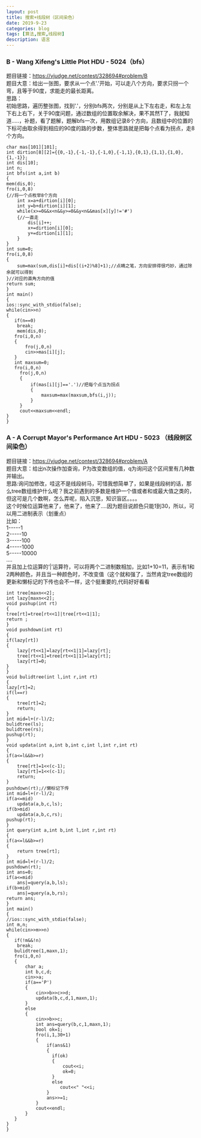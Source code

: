 ```yaml
---
layout: post
title: 搜索+线段树（区间染色）
date: 2019-9-23
categories: blog
tags: [算法,搜索,线段树]
description: 语言
---
```

### B - Wang Xifeng's Little Plot HDU - 5024（bfs）
题目链接：<https://vjudge.net/contest/328694#problem/B><br/>
题目大意：给出一张图，要求从一个点'.'开始，可以走八个方向，要求只拐一个弯，且等于90度，求能走的最长距离。<br/>
思路：<br/>
初始思路，遍历整张图，找到'.'，分别bfs两次，分别是从上下左右走，和左上左下右上右下，关于90度问题，通过数组的位置取余解决，果不其然T了，我就知道.....，补题，看了题解，题解bfs一次，用数组记录8个方向，且数组中的位置的下标可由取余得到相应的90度的路的步数，整体思路就是把每个点看为拐点，走8个方向。<br/>


    char mas[101][101];
    int dirtion[8][2]={{0,-1},{-1,-1},{-1,0},{-1,1},{0,1},{1,1},{1,0},{1,-1}};
    int dis[10];
    int n;
    int bfs(int a,int b)
    {
    mem(dis,0);
    fro(i,0,8)
    {//将一个点枚举8个方向
        int x=a+dirtion[i][0];
        int y=b+dirtion[i][1];
        while(x>=0&&x<n&&y>=0&&y<n&&mas[x][y]!='#')
        {//一直走
            dis[i]++;
            x+=dirtion[i][0];
            y+=dirtion[i][1];
        }
    }
    int sum=0;
    fro(i,0,8)
    {
        sum=max(sum,dis[i]+dis[(i+2)%8]+1);//点睛之笔，方向安排得很巧妙，通过除余就可以得到
    }//对应的直角方向的值
    return sum;
    }
    int main()
    {
    ios::sync_with_stdio(false);
    while(cin>>n)
    {
       if(n==0)
        break;
        mem(dis,0);
       fro(i,0,n)
       {
           fro(j,0,n)
           cin>>mas[i][j];
       }
       int maxsum=0;
       fro(i,0,n)
         fro(j,0,n)
         {
             if(mas[i][j]=='.')//把每个点当为拐点
             {
                 maxsum=max(maxsum,bfs(i,j));
             }
         }
         cout<<maxsum<<endl;
    }
    }


### A - A Corrupt Mayor's Performance Art HDU - 5023 （线段树区间染色）
题目链接：<https://vjudge.net/contest/328694#problem/A><br/>
题目大意：给出n次操作加查询，P为改变数组的值，q为询问这个区间里有几种数并输出。<br/>
思路:询问加修改，哇这不是线段树马，可惜我想简单了，如果是线段树的话，那么tree数组维护什么呢？我之前遇到的多数是维护一个值或者和或最大值之类的，但这可是几个数啊，怎么弄呢，陷入沉思，知识盲区。。。。<br/>
这个时候位运算他来了，他来了，他来了....因为题目说颜色只能1到30，所以，可以用二进制表示（划重点）<br/>
比如：<br/>
1-----1<br/>
2-----10<br/>
3-----100<br/>
4-----1000<br/>
5-----10000<br/>
....<br/>
并且加上位运算的‘|’运算符，可以将两个二进制数相加，比如1+10=11，表示有1和2两种颜色，并且当一种颜色时，不改变值（这个就和强了，当然肯定tree数组的更新和懒标记的下传也会不一样，这个挺重要的,代码好好看看

    int tree[maxn<<2];
    int lazy[maxn<<2];
    void pushup(int rt)
    {
    tree[rt]=tree[rt<<1]|tree[rt<<1|1];
    return ;
    }
    void pushdown(int rt)
    {
    if(lazy[rt])
    {
        lazy[rt<<1]=lazy[rt<<1|1]=lazy[rt];
        tree[rt<<1]=tree[rt<<1|1]=lazy[rt];
        lazy[rt]=0;
    }
    }
    void bulidtree(int l,int r,int rt)
    {
    lazy[rt]=2;
    if(l==r)
    {
        tree[rt]=2;
        return;
    }
    int mid=l+(r-l)/2;
    bulidtree(ls);
    bulidtree(rs);
    pushup(rt);
    }
    void updata(int a,int b,int c,int l,int r,int rt)
    {
    if(a<=l&&b>=r)
    {
        tree[rt]=1<<(c-1);
        lazy[rt]=1<<(c-1);
        return;
    }
    pushdown(rt);//懒标记下传
    int mid=l+(r-l)/2;
    if(a<=mid)
        updata(a,b,c,ls);
    if(b>mid)
        updata(a,b,c,rs);
    pushup(rt);
    }
    int query(int a,int b,int l,int r,int rt)
    {
    if(a<=l&&b>=r)
    {
        return tree[rt];
    }
    int mid=l+(r-l)/2;
    pushdown(rt);
    int ans=0;
    if(a<=mid)
        ans|=query(a,b,ls);
    if(b>mid)
        ans|=query(a,b,rs);
    return ans;
    }
    int main()
    {
    //ios::sync_with_stdio(false);
    int m,n;
    while(cin>>m>>n)
    {
       if(!m&&!n)
        break;
       bulidtree(1,maxn,1);
       fro(i,0,n)
       {
           char a;
           int b,c,d;
           cin>>a;
           if(a=='P')
           {
               cin>>b>>c>>d;
               updata(b,c,d,1,maxn,1);
           }
           else
           {
               cin>>b>>c;
               int ans=query(b,c,1,maxn,1);
               bool ok=1;
               fro(i,1,30+1)
               {
                   if(ans&1)
                   {
                     if(ok)
                     {
                         cout<<i;
                         ok=0;
                     }
                     else
                        cout<<" "<<i;
                   }
                   ans>>=1;
               }
               cout<<endl;
           }
       }
    }
    }
    










